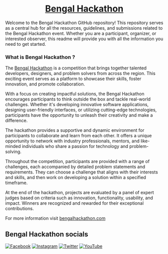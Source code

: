 # <h1 align="center"><a href="https://bengalhackathon.com/">Bengal Hackathon</a></h1>

<p>
Welcome to the Bengal Hackathon GitHub repository! This repository serves as a central hub for all the resources, guidelines, and submissions related to the Bengal Hackathon event. Whether you are a participant, organizer, or interested observer, this readme will provide you with all the information you need to get started.
</p>

### <h3 align="left">What is Bengal Hackathon ?</h3>

<p>
The <a href="https://bengalhackathon.com/">Bengal Hackathon</a> is a competition that brings together talented developers, designers, and problem solvers from across the region. This exciting event serves as a platform to showcase their skills, foster innovation, and promote collaboration.

With a focus on creating impactful solutions, the Bengal Hackathon encourages participants to think outside the box and tackle real-world challenges. Whether it's developing innovative software applications, designing user-friendly interfaces, or utilizing cutting-edge technologies, participants have the opportunity to unleash their creativity and make a difference.

The hackathon provides a supportive and dynamic environment for participants to collaborate and learn from each other. It offers a unique opportunity to network with industry professionals, mentors, and like-minded individuals who share a passion for technology and problem-solving.

Throughout the competition, participants are provided with a range of challenges, each accompanied by detailed problem statements and requirements. They can choose a challenge that aligns with their interests and skills, and then work on developing a solution within a specified timeframe.

At the end of the hackathon, projects are evaluated by a panel of expert judges based on criteria such as innovation, functionality, usability, and impact. Winners are recognized and rewarded for their exceptional contributions.

For more information visit <a href="https://bengalhackathon.com/">bengalhackathon.com</a>

</p>

### <h2 align="left">Bengal Hackathon socials</h2>


[![Facebook](https://img.shields.io/badge/Facebook-%231877F2.svg?logo=Facebook&logoColor=white)](https://www.facebook.com/officialbengalhackathon) [![Instagram](https://img.shields.io/badge/Instagram-%23E4405F.svg?logo=Instagram&logoColor=white)](https://instagram.com/bengalhackathon) [![Twitter](https://img.shields.io/badge/Twitter-%231DA1F2.svg?logo=Twitter&logoColor=white)](https://twitter.com/bengalhackathon) [![YouTube](https://img.shields.io/badge/YouTube-%23FF0000.svg?logo=YouTube&logoColor=white)](https://youtube.com/@bengalhackathon)
